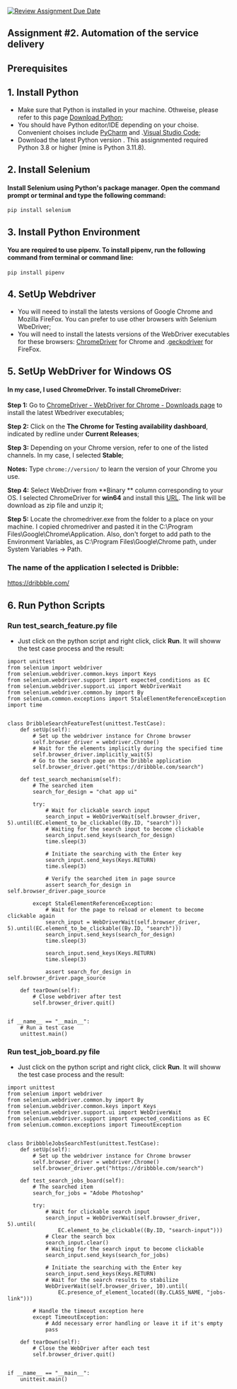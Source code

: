 [![Review Assignment Due Date](https://classroom.github.com/assets/deadline-readme-button-24ddc0f5d75046c5622901739e7c5dd533143b0c8e959d652212380cedb1ea36.svg)](https://classroom.github.com/a/jwssRZI4)

## Assignment #2. Automation of the service delivery
## Prerequisites

## 1. Install Python
* Make sure that Python is installed in your machine. Othweise, please refer to this page [Download Python](https://www.python.org/);
* You should have Python editor/IDE depending on your choise. Convenient choises include [PyCharm](https://www.jetbrains.com/pycharm/download/?section=windows) and .[Visual Studio Code](https://code.visualstudio.com/download);
* Download the latest Python version . This assignmented required Python 3.8 or higher (mine is Python 3.11.8).

## 2. Install Selenium 
#### Install Selenium using Python's package manager. Open the command prompt or terminal and type the following command:
```
pip install selenium
```
## 3. Install Python Environment
#### You are required to use pipenv. To install pipenv, run the following command from terminal or command line:
```
pip install pipenv
```

## 4. SetUp Webdriver
* You will neeed to install the latests versions of Google Chrome and Mozilla FireFox. You can prefer to use other browsers with Selenium WbeDriver;
* You will need to install the latests versions of the WebDriver executables for these browsers: [ChromeDriver](https://chromedriver.chromium.org/downloads) for Chrome and .[geckodriver](https://github.com/mozilla/geckodriver/releases) for FireFox.

## 5. SetUp WebDriver for Windows OS
#### In my case, I used ChromeDriver. To install ChromeDriver:
**Step 1:** Go to [ChromeDriver - WebDriver for Chrome - Downloads page](https://chromedriver.chromium.org/downloads) to install the latest Wbedriver executables;

**Step 2:** Click on the **The Chrome for Testing availability dashboard**, indicated by redline under **Current Releases**;

**Step 3:** Depending on your Chrome version, refer to one of the listed channels. In my case, I selected **Stable**;

**Notes:** Type ```chrome://version/``` to learn the version of your Chrome you use.

**Step 4:** Select WebDriver from **Binary ** column corresponding to your OS. I selected ChromeDriver for **win64** and install this [URL](https://storage.googleapis.com/chrome-for-testing-public/122.0.6261.111/win64/chromedriver-win64.zip). The link will be download as zip file and unzip it;

**Step 5:** Locate the chromedriver.exe from the folder to a place on your machine. I copied chromedriver and pasted it in the C:\Program Files\Google\Chrome\Application. Also, don't forget to add path to the Environment Variables, as C:\Program Files\Google\Chrome path, under System Variables -> Path.

### The name of the application I selected is Dribble:
https://dribbble.com/ 

## 6. Run Python Scripts
### Run test_search_feature.py file
* Just click on the python script and right click, click **Run**. It will showw the test case process and the result:

```
import unittest
from selenium import webdriver
from selenium.webdriver.common.keys import Keys
from selenium.webdriver.support import expected_conditions as EC
from selenium.webdriver.support.ui import WebDriverWait
from selenium.webdriver.common.by import By
from selenium.common.exceptions import StaleElementReferenceException
import time


class DribbleSearchFeatureTest(unittest.TestCase):
    def setUp(self):
        # Set up the webdriver instance for Chrome browser
        self.browser_driver = webdriver.Chrome()
        # Wait for the elements implicitly during the specified time
        self.browser_driver.implicitly_wait(5)
        # Go to the search page on the Dribble application
        self.browser_driver.get("https://dribbble.com/search")

    def test_search_mechanism(self):
        # The searched item
        search_for_design = "chat app ui"

        try:
            # Wait for clickable search input
            search_input = WebDriverWait(self.browser_driver, 5).until(EC.element_to_be_clickable((By.ID, "search")))
            # Waiting for the search input to become clickable
            search_input.send_keys(search_for_design)
            time.sleep(3)

            # Initiate the searching with the Enter key
            search_input.send_keys(Keys.RETURN)
            time.sleep(3)

            # Verify the searched item in page source
            assert search_for_design in self.browser_driver.page_source

        except StaleElementReferenceException:
            # Wait for the page to reload or element to become clickable again
            search_input = WebDriverWait(self.browser_driver, 5).until(EC.element_to_be_clickable((By.ID, "search")))
            search_input.send_keys(search_for_design)
            time.sleep(3)

            search_input.send_keys(Keys.RETURN)
            time.sleep(3)

            assert search_for_design in self.browser_driver.page_source

    def tearDown(self):
        # Close webdriver after test
        self.browser_driver.quit()


if __name__ == "__main__":
    # Run a test case
    unittest.main()
```

### Run test_job_board.py file
* Just click on the python script and right click, click **Run**. It will showw the test case process and the result:

```
import unittest
from selenium import webdriver
from selenium.webdriver.common.by import By
from selenium.webdriver.common.keys import Keys
from selenium.webdriver.support.ui import WebDriverWait
from selenium.webdriver.support import expected_conditions as EC
from selenium.common.exceptions import TimeoutException


class DribbbleJobsSearchTest(unittest.TestCase):
    def setUp(self):
        # Set up the webdriver instance for Chrome browser
        self.browser_driver = webdriver.Chrome()
        self.browser_driver.get("https://dribbble.com/search")

    def test_search_jobs_board(self):
        # The searched item
        search_for_jobs = "Adobe Photoshop"

        try:
            # Wait for clickable search input
            search_input = WebDriverWait(self.browser_driver, 5).until(
                EC.element_to_be_clickable((By.ID, "search-input")))
            # Clear the search box
            search_input.clear()
            # Waiting for the search input to become clickable
            search_input.send_keys(search_for_jobs)

            # Initiate the searching with the Enter key
            search_input.send_keys(Keys.RETURN)
            # Wait for the search results to stabilize
            WebDriverWait(self.browser_driver, 10).until(
                EC.presence_of_element_located((By.CLASS_NAME, "jobs-link")))

        # Handle the timeout exception here
        except TimeoutException:
            # Add necessary error handling or leave it if it's empty
            pass

    def tearDown(self):
        # Close the WebDriver after each test
        self.browser_driver.quit()


if __name__ == "__main__":
    unittest.main()
```


  




